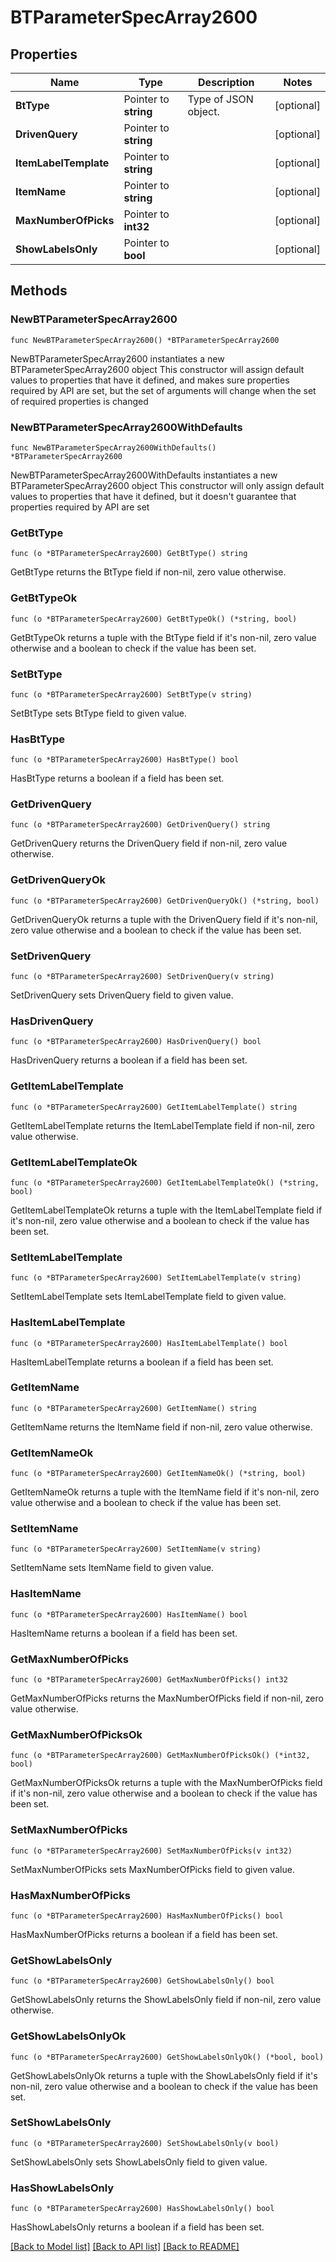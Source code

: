 # BTParameterSpecArray2600

## Properties

Name | Type | Description | Notes
------------ | ------------- | ------------- | -------------
**BtType** | Pointer to **string** | Type of JSON object. | [optional] 
**DrivenQuery** | Pointer to **string** |  | [optional] 
**ItemLabelTemplate** | Pointer to **string** |  | [optional] 
**ItemName** | Pointer to **string** |  | [optional] 
**MaxNumberOfPicks** | Pointer to **int32** |  | [optional] 
**ShowLabelsOnly** | Pointer to **bool** |  | [optional] 

## Methods

### NewBTParameterSpecArray2600

`func NewBTParameterSpecArray2600() *BTParameterSpecArray2600`

NewBTParameterSpecArray2600 instantiates a new BTParameterSpecArray2600 object
This constructor will assign default values to properties that have it defined,
and makes sure properties required by API are set, but the set of arguments
will change when the set of required properties is changed

### NewBTParameterSpecArray2600WithDefaults

`func NewBTParameterSpecArray2600WithDefaults() *BTParameterSpecArray2600`

NewBTParameterSpecArray2600WithDefaults instantiates a new BTParameterSpecArray2600 object
This constructor will only assign default values to properties that have it defined,
but it doesn't guarantee that properties required by API are set

### GetBtType

`func (o *BTParameterSpecArray2600) GetBtType() string`

GetBtType returns the BtType field if non-nil, zero value otherwise.

### GetBtTypeOk

`func (o *BTParameterSpecArray2600) GetBtTypeOk() (*string, bool)`

GetBtTypeOk returns a tuple with the BtType field if it's non-nil, zero value otherwise
and a boolean to check if the value has been set.

### SetBtType

`func (o *BTParameterSpecArray2600) SetBtType(v string)`

SetBtType sets BtType field to given value.

### HasBtType

`func (o *BTParameterSpecArray2600) HasBtType() bool`

HasBtType returns a boolean if a field has been set.

### GetDrivenQuery

`func (o *BTParameterSpecArray2600) GetDrivenQuery() string`

GetDrivenQuery returns the DrivenQuery field if non-nil, zero value otherwise.

### GetDrivenQueryOk

`func (o *BTParameterSpecArray2600) GetDrivenQueryOk() (*string, bool)`

GetDrivenQueryOk returns a tuple with the DrivenQuery field if it's non-nil, zero value otherwise
and a boolean to check if the value has been set.

### SetDrivenQuery

`func (o *BTParameterSpecArray2600) SetDrivenQuery(v string)`

SetDrivenQuery sets DrivenQuery field to given value.

### HasDrivenQuery

`func (o *BTParameterSpecArray2600) HasDrivenQuery() bool`

HasDrivenQuery returns a boolean if a field has been set.

### GetItemLabelTemplate

`func (o *BTParameterSpecArray2600) GetItemLabelTemplate() string`

GetItemLabelTemplate returns the ItemLabelTemplate field if non-nil, zero value otherwise.

### GetItemLabelTemplateOk

`func (o *BTParameterSpecArray2600) GetItemLabelTemplateOk() (*string, bool)`

GetItemLabelTemplateOk returns a tuple with the ItemLabelTemplate field if it's non-nil, zero value otherwise
and a boolean to check if the value has been set.

### SetItemLabelTemplate

`func (o *BTParameterSpecArray2600) SetItemLabelTemplate(v string)`

SetItemLabelTemplate sets ItemLabelTemplate field to given value.

### HasItemLabelTemplate

`func (o *BTParameterSpecArray2600) HasItemLabelTemplate() bool`

HasItemLabelTemplate returns a boolean if a field has been set.

### GetItemName

`func (o *BTParameterSpecArray2600) GetItemName() string`

GetItemName returns the ItemName field if non-nil, zero value otherwise.

### GetItemNameOk

`func (o *BTParameterSpecArray2600) GetItemNameOk() (*string, bool)`

GetItemNameOk returns a tuple with the ItemName field if it's non-nil, zero value otherwise
and a boolean to check if the value has been set.

### SetItemName

`func (o *BTParameterSpecArray2600) SetItemName(v string)`

SetItemName sets ItemName field to given value.

### HasItemName

`func (o *BTParameterSpecArray2600) HasItemName() bool`

HasItemName returns a boolean if a field has been set.

### GetMaxNumberOfPicks

`func (o *BTParameterSpecArray2600) GetMaxNumberOfPicks() int32`

GetMaxNumberOfPicks returns the MaxNumberOfPicks field if non-nil, zero value otherwise.

### GetMaxNumberOfPicksOk

`func (o *BTParameterSpecArray2600) GetMaxNumberOfPicksOk() (*int32, bool)`

GetMaxNumberOfPicksOk returns a tuple with the MaxNumberOfPicks field if it's non-nil, zero value otherwise
and a boolean to check if the value has been set.

### SetMaxNumberOfPicks

`func (o *BTParameterSpecArray2600) SetMaxNumberOfPicks(v int32)`

SetMaxNumberOfPicks sets MaxNumberOfPicks field to given value.

### HasMaxNumberOfPicks

`func (o *BTParameterSpecArray2600) HasMaxNumberOfPicks() bool`

HasMaxNumberOfPicks returns a boolean if a field has been set.

### GetShowLabelsOnly

`func (o *BTParameterSpecArray2600) GetShowLabelsOnly() bool`

GetShowLabelsOnly returns the ShowLabelsOnly field if non-nil, zero value otherwise.

### GetShowLabelsOnlyOk

`func (o *BTParameterSpecArray2600) GetShowLabelsOnlyOk() (*bool, bool)`

GetShowLabelsOnlyOk returns a tuple with the ShowLabelsOnly field if it's non-nil, zero value otherwise
and a boolean to check if the value has been set.

### SetShowLabelsOnly

`func (o *BTParameterSpecArray2600) SetShowLabelsOnly(v bool)`

SetShowLabelsOnly sets ShowLabelsOnly field to given value.

### HasShowLabelsOnly

`func (o *BTParameterSpecArray2600) HasShowLabelsOnly() bool`

HasShowLabelsOnly returns a boolean if a field has been set.


[[Back to Model list]](../README.md#documentation-for-models) [[Back to API list]](../README.md#documentation-for-api-endpoints) [[Back to README]](../README.md)


